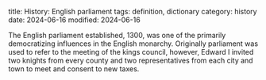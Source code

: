 title: History: English parliament
tags: definition, dictionary
category: history
date: 2024-06-16
modified: 2024-06-16


The English parliament established,
 1300,
 was one of the primarily democratizing influences in the
 English monarchy. Originally parliament was used to refer to the
 meeting of the kings council, however, Edward I invited two knights
 from every county and two representatives from each city and town
 to meet and consent to new taxes.





